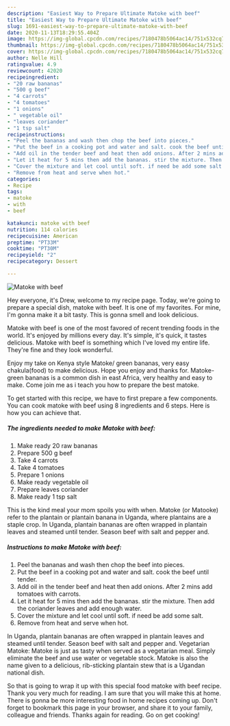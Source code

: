 ```yaml
---
description: "Easiest Way to Prepare Ultimate Matoke with beef"
title: "Easiest Way to Prepare Ultimate Matoke with beef"
slug: 1691-easiest-way-to-prepare-ultimate-matoke-with-beef
date: 2020-11-13T18:29:55.404Z
image: https://img-global.cpcdn.com/recipes/7180478b5064ac14/751x532cq70/matoke-with-beef-recipe-main-photo.jpg
thumbnail: https://img-global.cpcdn.com/recipes/7180478b5064ac14/751x532cq70/matoke-with-beef-recipe-main-photo.jpg
cover: https://img-global.cpcdn.com/recipes/7180478b5064ac14/751x532cq70/matoke-with-beef-recipe-main-photo.jpg
author: Nelle Hill
ratingvalue: 4.9
reviewcount: 42020
recipeingredient:
- "20 raw bananas"
- "500 g beef"
- "4 carrots"
- "4 tomatoes"
- "1 onions"
- " vegetable oil"
- "leaves coriander"
- "1 tsp salt"
recipeinstructions:
- "Peel the bananas and wash then chop the beef into pieces."
- "Put the beef in a cooking pot and water and salt. cook the beef until tender."
- "Add oil in the tender beef and heat then add onions. After 2 mins add tomatoes with carrots."
- "Let it heat for 5 mins then add the bananas. stir the mixture. Then add the coriander leaves and add enough water."
- "Cover the mixture and let cool until soft. if need be add some salt."
- "Remove from heat and serve when hot."
categories:
- Recipe
tags:
- matoke
- with
- beef

katakunci: matoke with beef 
nutrition: 114 calories
recipecuisine: American
preptime: "PT33M"
cooktime: "PT30M"
recipeyield: "2"
recipecategory: Dessert

---
```



![Matoke with beef](https://img-global.cpcdn.com/recipes/7180478b5064ac14/751x532cq70/matoke-with-beef-recipe-main-photo.jpg)

Hey everyone, it's Drew, welcome to my recipe page. Today, we're going to prepare a special dish, matoke with beef. It is one of my favorites. For mine, I'm gonna make it a bit tasty. This is gonna smell and look delicious.

Matoke with beef is one of the most favored of recent trending foods in the world. It's enjoyed by millions every day. It's simple, it's quick, it tastes delicious. Matoke with beef is something which I've loved my entire life. They're fine and they look wonderful.

Enjoy my take on Kenya style Matoke/ green bananas, very easy chakula(food) to make delicious. Hope you enjoy and thanks for. Matoke-green bananas is a common dish in east Africa, very healthy and easy to make. Come join me as i teach you how to prepare the best matoke.


To get started with this recipe, we have to first prepare a few components. You can cook matoke with beef using 8 ingredients and 6 steps. Here is how you can achieve that.

<!--inarticleads1-->

##### The ingredients needed to make Matoke with beef:

1. Make ready 20 raw bananas
1. Prepare 500 g beef
1. Take 4 carrots
1. Take 4 tomatoes
1. Prepare 1 onions
1. Make ready  vegetable oil
1. Prepare leaves coriander
1. Make ready 1 tsp salt


This is the kind meal your mom spoils you with when. Matoke (or Matooke) refer to the plantain or plantain banana in Uganda, where plantains are a staple crop. In Uganda, plantain bananas are often wrapped in plantain leaves and steamed until tender. Season beef with salt and pepper and. 

<!--inarticleads2-->

##### Instructions to make Matoke with beef:

1. Peel the bananas and wash then chop the beef into pieces.
1. Put the beef in a cooking pot and water and salt. cook the beef until tender.
1. Add oil in the tender beef and heat then add onions. After 2 mins add tomatoes with carrots.
1. Let it heat for 5 mins then add the bananas. stir the mixture. Then add the coriander leaves and add enough water.
1. Cover the mixture and let cool until soft. if need be add some salt.
1. Remove from heat and serve when hot.


In Uganda, plantain bananas are often wrapped in plantain leaves and steamed until tender. Season beef with salt and pepper and. Vegetarian Matoke: Matoke is just as tasty when served as a vegetarian meal. Simply eliminate the beef and use water or vegetable stock. Matoke is also the name given to a delicious, rib-sticking plantain stew that is a Ugandan national dish. 

So that is going to wrap it up with this special food matoke with beef recipe. Thank you very much for reading. I am sure that you will make this at home. There is gonna be more interesting food in home recipes coming up. Don't forget to bookmark this page in your browser, and share it to your family, colleague and friends. Thanks again for reading. Go on get cooking!
